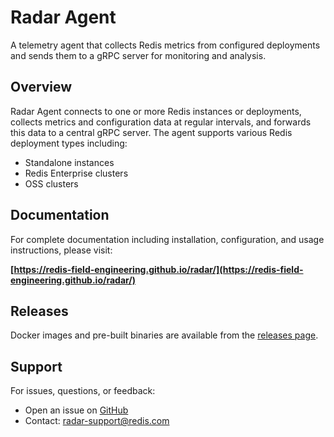 # Radar Agent

A telemetry agent that collects Redis metrics from configured deployments and sends them to a gRPC server for monitoring and analysis.

## Overview

Radar Agent connects to one or more Redis instances or deployments, collects metrics and configuration data at regular intervals, and forwards this data to a central gRPC server. The agent supports various Redis deployment types including:

- Standalone instances
- Redis Enterprise clusters
- OSS clusters

## Documentation

For complete documentation including installation, configuration, and usage instructions, please visit:

**[https://redis-field-engineering.github.io/radar/](https://redis-field-engineering.github.io/radar/)**

## Releases

Docker images and pre-built binaries are available from the [releases page](https://github.com/redis-field-engineering/radar-agent/releases).

## Support

For issues, questions, or feedback:
- Open an issue on [GitHub](https://github.com/redis-field-engineering/radar-agent/issues)
- Contact: radar-support@redis.com

